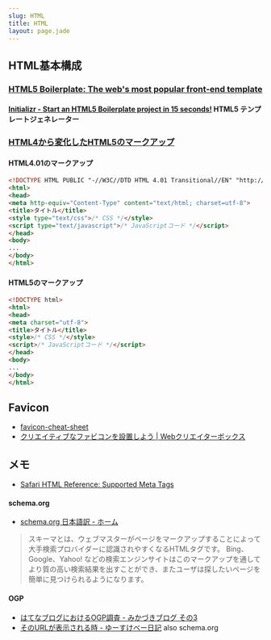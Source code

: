 ```yaml
---
slug: HTML
title: HTML
layout: page.jade
---
```


## HTML基本構成

### [HTML5 Boilerplate: The web's most popular front-end template](http://html5boilerplate.com/)

#### [Initializr - Start an HTML5 Boilerplate project in 15 seconds!](http://www.initializr.com/) HTML5 テンプレートジェネレーター

### [HTML4から変化したHTML5のマークアップ](http://codezine.jp/article/detail/5600)

#### HTML4.01のマークアップ

```html
<!DOCTYPE HTML PUBLIC "-//W3C//DTD HTML 4.01 Transitional//EN" "http://www.w3.org/TR/html4/loose.dtd">
<html>
<head>
<meta http-equiv="Content-Type" content="text/html; charset=utf-8">
<title>タイトル</title>
<style type="text/css">/* CSS */</style>
<script type="text/javascript">/* JavaScriptコード */</script>
</head>
<body>
...
</body>
</html>
```

#### HTML5のマークアップ

```html
<!DOCTYPE html>
<html>
<head>
<meta charset="utf-8">
<title>タイトル</title>
<style>/* CSS */</style>
<script>/* JavaScriptコード */</script>
</head>
<body>
...
</body>
</html>
```


## Favicon
- [favicon-cheat-sheet](https://github.com/audreyr/favicon-cheat-sheet)
- [クリエイティブなファビコンを設置しよう | Webクリエイターボックス](http://www.webcreatorbox.com/tech/favicon/)


## メモ

- [Safari HTML Reference: Supported Meta Tags](http://developer.apple.com/library/safari/documentation/appleapplications/reference/SafariHTMLRef/Articles/MetaTags.html)

#### schema.org
- [schema.org 日本語訳 - ホーム](http://schema-ja.appspot.com/)

> スキーマとは、ウェブマスターがページをマークアップすることによって大手検索プロバイダーに認識されやすくなるHTMLタグです。 Bing、Google、Yahoo! などの検索エンジンサイトはこのマークアップを通してより質の高い検索結果を出すことができ、またユーザは探したいページを簡単に見つけられるようになります。

#### OGP
- [はてなブログにおけるOGP調査 - みかづきブログ その3](http://kimizuka.hatenablog.com/entry/2015/08/24/215407)
- [そのURLが表示される時 - ゆーすけべー日記](http://blog.yusuke.be/entry/2015/08/25/113430) also schema.org
